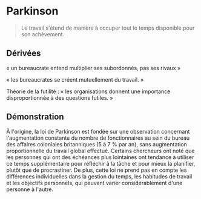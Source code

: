 # Parkinson

> Le travail s'étend de manière à occuper tout le temps disponible pour son achèvement.

## Dérivées

« un bureaucrate entend multiplier ses subordonnés, pas ses rivaux »

« les bureaucrates se créent mutuellement du travail. »

Théorie de la futilité : « les organisations donnent une importance disproportionnée à des questions futiles. »

## Démonstration

À l'origine, la loi de Parkinson est fondée sur une observation concernant l'augmentation constante du nombre de fonctionnaires au sein du bureau des affaires coloniales britanniques (5 à 7 % par an), sans augmentation proportionnelle du travail global effectué.
Certains chercheurs ont noté que les personnes qui ont des échéances plus lointaines ont tendance à utiliser ce temps supplémentaire pour réfléchir à la tâche et pour mieux la planifier, plutôt que de procrastiner.
De plus, cette loi ne prend pas en compte les différences individuelles dans la gestion du temps, les habitudes de travail et les objectifs personnels, qui peuvent varier considérablement d'une personne à l'autre.

